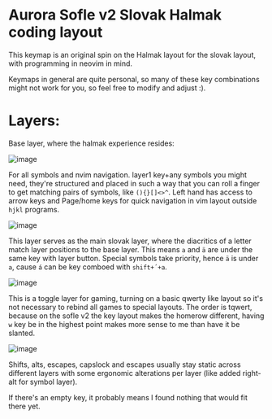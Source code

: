 # Aurora Sofle v2 Slovak Halmak coding layout
This keymap is an original spin on the Halmak layout for the slovak layout, with programming in neovim in mind.

Keymaps in general are quite personal, so many of these key combinations might not work for you, so feel free to modify and adjust :).

# Layers:
Base layer, where the halmak experience resides:

![image](https://github.com/djkato/sofle_halmak_sk_keymap/assets/25299243/e5258b57-2c25-4407-9944-98dc5b8a2256)

For all symbols and nvim navigation. layer1 key+any symbols you might need, they're structured and placed in such a way that you can roll a finger to get matching pairs of symbols, like `(){}[]<>^`. Left hand has access to arrow keys and Page/home keys for quick navigation in vim layout outside `hjkl` programs.

![image](https://github.com/djkato/sofle_halmak_sk_keymap/assets/25299243/cc1ce201-e466-46ea-8c9a-b6aa11685057)

This layer serves as the main slovak layer, where the diacritics of a letter match layer positions to the base layer. This means `a` and `ä` are under the same key with layer button. Special symbols take priority, hence `ä` is under `a`, cause `á` can be key comboed with `shift+´+a`.

![image](https://github.com/djkato/sofle_halmak_sk_keymap/assets/25299243/85c3828f-563c-4000-96c3-73f996904040)

This is a toggle layer for gaming, turning on a basic qwerty like layout so it's not necessary to rebind all games to special layouts. The order is tqwert, because on the sofle v2 the key layout makes the homerow different, having `w` key be in the highest point makes more sense to me than have it be slanted.

![image](https://github.com/djkato/sofle_halmak_sk_keymap/assets/25299243/5ac20a1b-3b4e-401a-982f-90fbb377480a)

Shifts, alts, escapes, capslock and escapes usually stay static across different layers with some ergonomic alterations per layer (like added right-alt for symbol layer). 


If there's an empty key, it probably means I found nothing that would fit there yet.

